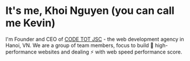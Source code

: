 # It's me, Khoi Nguyen (you can call me Kevin)

I'm Founder and CEO of [CODE TOT JSC](https://github.com/codetot-web) - the web development agency in Hanoi, VN. We are a group of team members, focus to build 🔭 high-performance websites and dealing ⚡ with web speed performance score.
